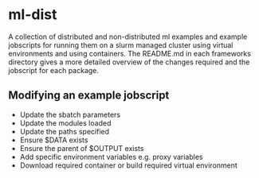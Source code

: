 # ml-dist
A collection of distributed and non-distributed ml examples and example 
jobscripts for running them on a slurm managed cluster using virtual 
environments and using containers. The README.md in each frameworks directory 
gives a more detailed overview of the changes required and the jobscript for 
each package.

## Modifying an example jobscript
- Update the sbatch parameters
- Update the modules loaded
- Update the paths specified
- Ensure $DATA exists
- Ensure the parent of $OUTPUT exists
- Add specific environment variables e.g. proxy variables
- Download required container or build required virtual environment
